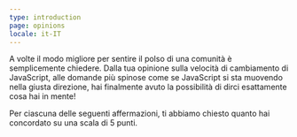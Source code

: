 ```yaml
---
type: introduction
page: opinions
locale: it-IT
---
```


A volte il modo migliore per sentire il polso di una comunità è semplicemente chiedere. Dalla tua opinione sulla velocità di cambiamento di JavaScript, alle domande più spinose come se JavaScript si sta muovendo nella giusta direzione, hai finalmente avuto la possibilità di dirci esattamente cosa hai in mente!

Per ciascuna delle seguenti affermazioni, ti abbiamo chiesto quanto hai concordato su una scala di 5 punti.
